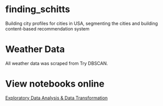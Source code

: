 # finding_schitts
Building city profiles for cities in USA, segmenting the cities and building content-based recommendation system

# Weather Data

All weather data was scraped from 
Try DBSCAN.

# View notebooks online
<a href='https://nbviewer.jupyter.org/github/eliasmelul/finding_schitts/blob/master/EDA_FMSC.ipynb'>Exploratory Data Analysis & Data Transformation</a>
